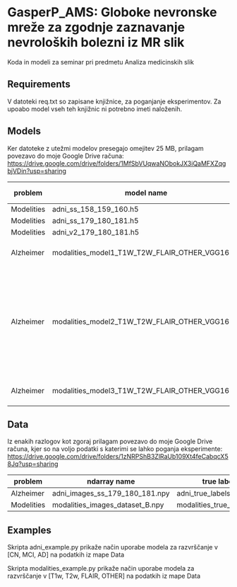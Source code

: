 # GasperP_AMS: Globoke nevronske mreže za zgodnje zaznavanje nevroloških bolezni iz MR slik
Koda in modeli za seminar pri predmetu Analiza medicinskih slik

## Requirements
V datoteki req.txt so zapisane knjižnice, za poganjanje eksperimentov. Za upoabo model vseh teh knjižnic ni potrebno imeti naloženih. 
## Models
Ker datoteke z utežmi modelov presegajo omejitev 25 MB, prilagam povezavo do moje Google Drive računa: https://drive.google.com/drive/folders/1MfSbVUqwaNObokJX3iQaMFXZqgbjVDin?usp=sharing

| problem    | model name                                     | input shape          |   |
|------------|------------------------------------------------|----------------------|---|
| Modelities | adni_ss_158_159_160.h5                         |                      |   |
| Modelities | adni_ss_179_180_181.h5                         |                      |   |
| Modelities | adni_v2_179_180_181.h5                         |                      |   |
| Alzheimer  | modalities_model1_T1W_T2W_FLAIR_OTHER_VGG16.h5 | (None, 128, 128, 3)  |   |
| Alzheimer  | modalities_model2_T1W_T2W_FLAIR_OTHER_VGG16.h5 | [(None, 128, 128, 3), (None, 128, 128, 3), (None, 128, 128, 3)]                     |   |
| Alzheimer  | modalities_model3_T1W_T2W_FLAIR_OTHER_VGG16.h5 | (None, 128, 128, 3)  |   |

## Data
Iz enakih razlogov kot zgoraj prilagam povezavo do moje Google Drive računa, kjer so na voljo podatki s katerimi se lahko poganja eksperimente: https://drive.google.com/drive/folders/1zNRPShB3ZlRaUb109Xt4feCabqcX58Jq?usp=sharing

| problem    | ndarray name                                   | true labels dataframe                    |   |
|------------|------------------------------------------------|------------------------------------------|---|
| Alzheimer  | adni_images_ss_179_180_181.npy                 |  adni_true_labels_ss_179_180_181_df      |   |
| Modelities | modalities_images_dataset_B.npy                |  modalities_true_labels_dataset_B_df     |   |

## Examples
Skripta adni_example.py prikaže način uporabe modela za razvrščanje v [CN, MCI, AD] na podatkih iz mape Data

Skripta modalities_example.py prikaže način uporabe modela za razvrščanje v [T1w, T2w, FLAIR, OTHER] na podatkih iz mape Data
